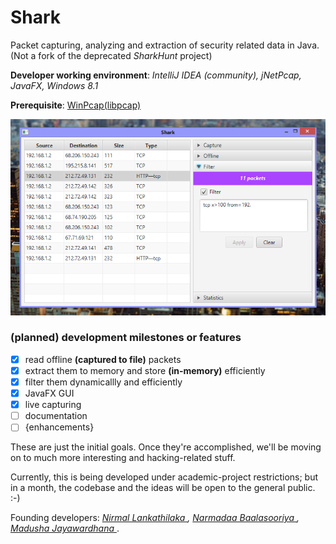 Shark
=====

Packet capturing, analyzing and extraction of security related data in Java.
(Not a fork of the deprecated *SharkHunt* project)

**Developer working environment**: _IntelliJ IDEA (community), jNetPcap, JavaFX, Windows 8.1_

**Prerequisite**: [WinPcap(libpcap)](https://www.winpcap.org/install/)

![ A screenshot of Shark ](content/screenshot-1.png)

### (planned) development milestones or **features**

- [x] read offline **(captured to file)** packets
- [x] extract them to memory and store **(in-memory)** efficiently
- [x] filter them dynamicallly and efficiently
- [x] JavaFX GUI
- [x] live capturing
- [ ] documentation
- [ ] {enhancements}

These are just the initial goals. Once they're accomplished, we'll be moving on to much more interesting and hacking-related stuff.

Currently, this is being developed under academic-project restrictions; but in a month, 
the codebase and the ideas will be open to the general public. :-)

Founding developers: _[ Nirmal Lankathilaka ](https://github.com/NirmalL "Nirmal's GitHub"), [ Narmadaa Baalasooriya ](https://github.com/NarmadaBalasooriya "Narmada's GitHub"), [ Madusha Jayawardhana ](https://github.com/madushaj "Madusha's GitHub")_.
